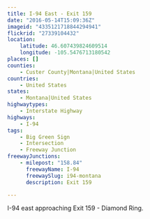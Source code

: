 ```yaml
---
title: I-94 East - Exit 159
date: "2016-05-14T15:09:36Z"
imageid: "4335121718844294941"
flickrid: "27339104432"
location:
    latitude: 46.607439824609514
    longitude: -105.5476713180542
places: []
counties:
    - Custer County|Montana|United States
countries:
    - United States
states:
    - Montana|United States
highwaytypes:
    - Interstate Highway
highways:
    - I-94
tags:
    - Big Green Sign
    - Intersection
    - Freeway Junction
freewayJunctions:
    - milepost: "158.84"
      freewayName: I-94
      freewaySlug: i94-montana
      description: Exit 159

---
```

I-94 east approaching Exit 159 - Diamond Ring.